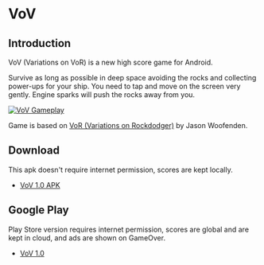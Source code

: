 VoV
===

Introduction
------------

VoV (Variations on VoR) is a new high score game for Android.

Survive as long as possible in deep space avoiding the rocks and collecting power-ups for your ship.
You need to tap and move on the screen very gently. Engine sparks will push the rocks away from you.

[![VoV Gameplay][1]](https://youtu.be/DzZT2vp25PI)

Game is based on [VoR (Variations on Rockdodger)](http://sametwice.com/vor) by Jason Woofenden.

Download
--------

This apk doesn't require internet permission, scores are kept locally.

 - [VoV 1.0 APK](https://github.com/gen2brain/vov/releases/download/1.0/vov-1.0.apk)


Google Play
-----------

Play Store version requires internet permission, scores are global and are kept in cloud, and ads are shown on GameOver.

 - [VoV 1.0](https://play.google.com/store/apps/details?id=com.github.gen2brain.vov)

[1]: https://lh3.googleusercontent.com/8fOpZl-EC17dChhkm64AcFeUn7jM_uXLjCQhEgH-Gdhp4viNA0dgz_8GfgXODCNmNtSjlizm4lOZAhdVHG0pBuPtDPND8-jEoHLhN4tebXfN7SA7BND82T2IGVaeZILt9aVJCH4P9pIudRjUFVsF532NRllAIhZR5ncUI0RMARm3Eg7sODj2RGAw-DJx5rMx7wFBbzAxASk9EoCFCpEuA-W1oBRrYmaVrZCPZB6DehvV-ugH4fcrkCXLbvzaFkZVqpCBulROA_wqho3rd3NoVlYm2EgpfOyPN_nXRq3O8lMhaoiFHeqcCEO3SpT_Wfvv8BQYc_KnLF4X7RHRAuZu1MaPOaZrh9UXVls5oP7PzcZIin5OPncQHjXJF6VY5RrwWCDE8iPkLfnQeQwuru4nx65Hjt0yh-VK27Y5cZfzddKJ9bNWb7HFMEj-porZXe9bjn575zCFq-XspR0dkSF65ECthfg2ND6bCuGJB7U5D7l9bvLfe9iADSJseBUkNpsFrjcWFlOmJN_81Ni4rFh0rugegpb5TJZYJCkxvVH2UxSorjchJUkoVVo-Z0OZkz0XGY7sse-Cq4l0VEQTnP9BIZrC0qSbZQg=w636-h358-no
